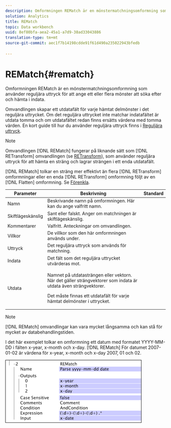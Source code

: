 ```yaml
---
description: Omformningen REMatch är en mönstermatchningsomformning som använder reguljära uttryck för att ange ett eller flera mönster att söka efter och hämta i indata.
solution: Analytics
title: REMatch
topic: Data workbench
uuid: 8ef80bfa-aea2-45a1-a7d9-38ad33043886
translation-type: tm+mt
source-git-commit: aec1f7b14198cdde91f61d490a235022943bfedb

---
```



# REMatch{#rematch}

Omformningen REMatch är en mönstermatchningsomformning som använder reguljära uttryck för att ange ett eller flera mönster att söka efter och hämta i indata.

Omvandlingen skapar ett utdatafält för varje hämtat delmönster i det reguljära uttrycket. Om det reguljära uttrycket inte matchar indatafältet är utdata tomma och om utdatafältet redan finns ersätts värdena med tomma värden. En kort guide till hur du använder reguljära uttryck finns i [Reguljära uttryck](../../../../../home/c-dataset-const-proc/c-reg-exp.md#concept-070077baa419475094ef0469e92c5b9c).

>[!NOTE]
>
>Omvandlingen [!DNL REMatch] fungerar på liknande sätt som [!DNL RETransform] omvandlingen (se [RETransform](../../../../../home/c-dataset-const-proc/c-data-trans/c-transf-types/c-standard-transf/c-retransform.md#concept-23f80aa0bc204565b337e5c4931f6a74)), som använder reguljära uttryck för att hämta en sträng och lagrar strängen i ett enda utdatafält.

[!DNL REMatch] tolkar en sträng mer effektivt än flera [!DNL RETransform] omformningar eller en enda [!DNL RETransform] omformning följt av en [!DNL Flatten] omformning. Se [Förenkla](../../../../../home/c-dataset-const-proc/c-data-trans/c-transf-types/c-standard-transf/c-flatten.md#concept-7acd351a6d2444bd960ca412ae3333ce).

<table id="table_7077578512B249E986BC79AE770CBD9A"> 
 <thead> 
  <tr> 
   <th colname="col1" class="entry"> Parameter </th> 
   <th colname="col2" class="entry"> Beskrivning </th> 
   <th colname="col3" class="entry"> Standard </th> 
  </tr> 
 </thead>
 <tbody> 
  <tr> 
   <td colname="col1"> Namn </td> 
   <td colname="col2"> Beskrivande namn på omformningen. Här kan du ange valfritt namn. </td> 
   <td colname="col3"></td> 
  </tr> 
  <tr> 
   <td colname="col1"> Skiftlägeskänslig </td> 
   <td colname="col2"> Sant eller falskt. Anger om matchningen är skiftlägeskänslig. </td> 
   <td colname="col3"></td> 
  </tr> 
  <tr> 
   <td colname="col1"> Kommentarer </td> 
   <td colname="col2"> Valfritt. Anteckningar om omvandlingen. </td> 
   <td colname="col3"></td> 
  </tr> 
  <tr> 
   <td colname="col1"> Villkor </td> 
   <td colname="col2"> De villkor som den här omformningen används under. </td> 
   <td colname="col3"></td> 
  </tr> 
  <tr> 
   <td colname="col1"> Uttryck </td> 
   <td colname="col2"> Det reguljära uttryck som används för matchning. </td> 
   <td colname="col3"></td> 
  </tr> 
  <tr> 
   <td colname="col1"> Indata </td> 
   <td colname="col2"> Det fält som det reguljära uttrycket utvärderas mot. </td> 
   <td colname="col3"></td> 
  </tr> 
  <tr> 
   <td colname="col1"> Utdata </td> 
   <td colname="col2"> <p>Namnet på utdatasträngen eller vektorn. När det gäller strängvektorer som indata är utdata även strängvektorer. </p> <p> Det måste finnas ett utdatafält för varje hämtat delmönster i uttrycket. </p> </td> 
   <td colname="col3"></td> 
  </tr> 
 </tbody> 
</table>

>[!NOTE]
>
>[!DNL REMatch] omvandlingar kan vara mycket långsamma och kan stå för mycket av databehandlingstiden.

I det här exemplet tolkar en omformning ett datum med formatet YYYY-MM-DD i fälten x-year, x-month och x-day. [!DNL REMatch] För datumet 2007-01-02 är värdena för x-year, x-month och x-day 2007, 01 och 02.

![](assets/cfg_TransformationType_REMatch.png)

